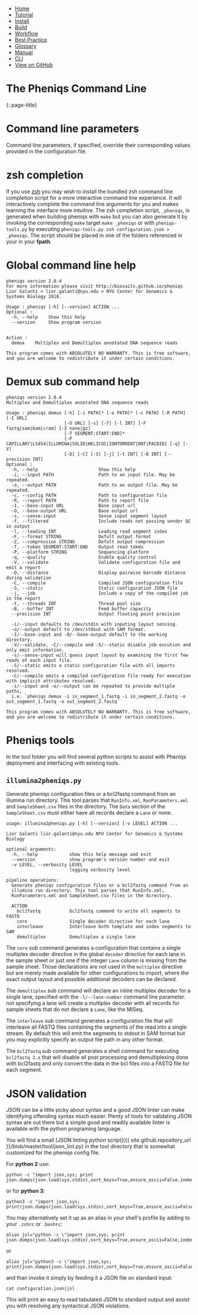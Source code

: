 <!--
    Pheniqs : PHilology ENcoder wIth Quality Statistics
    Copyright (C) 2018  Lior Galanti
    NYU Center for Genetics and System Biology

    Author: Lior Galanti <lior.galanti@nyu.edu>

    This program is free software: you can redistribute it and/or modify
    it under the terms of the GNU Affero General Public License as
    published by the Free Software Foundation, either version 3 of the
    License, or (at your option) any later version.

    This program is distributed in the hope that it will be useful,
    but WITHOUT ANY WARRANTY; without even the implied warranty of
    MERCHANTABILITY or FITNESS FOR A PARTICULAR PURPOSE.  See the
    GNU Affero General Public License for more details.

    You should have received a copy of the GNU Affero General Public License
    along with this program.  If not, see <http://www.gnu.org/licenses/>.
-->

<section id="navigation">
    <ul>
        <li><a                  href="/pheniqs/2.0/">Home</a></li>
        <li><a                  href="/pheniqs/2.0/tutorial.html">Tutorial</a></li>
        <li><a                  href="/pheniqs/2.0/install.html">Install</a></li>
        <li><a                  href="/pheniqs/2.0/build.html">Build</a></li>
        <li><a                  href="/pheniqs/2.0/workflow.html">Workflow</a></li>
        <li><a                  href="/pheniqs/2.0/best_practices.html">Best Practice</a></li>
        <li><a                  href="/pheniqs/2.0/glossary.html">Glossary</a></li>
        <li><a                  href="/pheniqs/2.0/manual.html">Manual</a></li>
        <li><a class="active"   href="/pheniqs/2.0/cli.html">CLI</a></li>
        <li><a class="github"   href="http://github.com/biosails/pheniqs">View on GitHub</a></li>
    </ul>
    <div class="clear" />
</section>

# The Pheniqs Command Line
{:.page-title}

# Command line parameters
Command line parameters, if specified, override their corresponding values provided in the configuration file.

# zsh completion
If you use [zsh](https://en.wikipedia.org/wiki/Z_shell) you may wish to install the bundled zsh command line completion script for a more interactive command line experience. It will interactively complete the command line arguments for you and makes learning the interface more intuitive. The zsh completion script, `_pheniqs`, is generated when building pheniqs with `make` but you can also generate it by invoking the corresponding `make` target `make _pheniqs` or with `pheniqs-tools.py` by executing `pheniqs-tools.py zsh configuration.json > _pheniqs`. The script should be placed in one of the folders referenced in your in your **fpath**.

# Global command line help

    pheniqs version 2.0.4
    For more information please visit http://biosails.github.io/pheniqs
    Lior Galanti < lior.galanti@nyu.edu > NYU Center for Genomics & Systems Biology 2018.

    Usage : pheniqs [-h] [--version] ACTION ...
    Optional :
      -h, --help    Show this help
      --version     Show program version


    Action :
      demux    Multiplex and Demultiplex annotated DNA sequence reads

    This program comes with ABSOLUTELY NO WARRANTY. This is free software,
    and you are welcome to redistribute it under certain conditions.

# Demux sub command help

    pheniqs version 2.0.4
    Multiplex and Demultiplex annotated DNA sequence reads

    Usage : pheniqs demux [-h] [-i PATH]* [-o PATH]* [-c PATH] [-R PATH] [-I URL]
                          [-O URL] [-s] [-f] [-l INT] [-F fastq|sam|bam|cram] [-Z none|gz]
                          [-T SEGMENT:START:END]*
                          [-P CAPILLARY|LS454|ILLUMINA|SOLID|HELICOS|IONTORRENT|ONT|PACBIO] [-q] [-V]
                          [-D] [-C] [-S] [-j] [-t INT] [-B INT] [--precision INT]
    Optional :
      -h, --help                       Show this help
      -i, --input PATH                 Path to an input file. May be repeated.
      -o, --output PATH                Path to an output file. May be repeated.
      -c, --config PATH                Path to configuration file
      -R, --report PATH                Path to report file
      -I, --base-input URL             Base input url
      -O, --base-output URL            Base output url
      -s, --sense-input                Sense input segment layout
      -f, --filtered                   Include reads not passing vendor QC in output
      -l, --leading INT                Leading read segment index
      -F, --format STRING              Defult output format
      -Z, --compression STRING         Defult output compression
      -T, --token SEGMENT:START:END    Output read token
      -P, --platform STRING            Sequencing platform
      -q, --quality                    Enable quality control
      -V, --validate                   Validate configuration file and emit a report
      -D, --distance                   Display pairwise barcode distance during validation
      -C, --compile                    Compiled JSON configuration file
      -S, --static                     Static configuration JSON file
      -j, --job                        Include a copy of the compiled job in the report
      -t, --threads INT                Thread pool size
      -B, --buffer INT                 Feed buffer capacity
      --precision INT                  Output floating point precision

      -i/--input defaults to /dev/stdin with inputing layout sensing.
      -o/--output default to /dev/stdout with SAM format.
      -I/--base-input and -O/--base-output default to the working directory.
      -V/--validate, -C/--compile and -S/--static disable job excution and only emit information.
      -s/--sense-input will guess input layout by examining the first few reads of each input file.
      -S/--static emits a static configuration file with all imports resolved.
      -C/--compile emits a compiled configuration file ready for execution with implicit attributes resolved.
      -i/--input and -o/--output can be repeated to provide multiple paths,
      i.e. `pheniqs demux -i in_segment_1.fastq -i in_segment_2.fastq -o out_segment_1.fastq -o out_segment_2.fastq`

    This program comes with ABSOLUTELY NO WARRANTY. This is free software,
    and you are welcome to redistribute it under certain conditions.

# Pheniqs tools
In the tool folder you will find several python scripts to assist with Pheniqs deployment and interfacing with existing tools.

## `illumina2pheniqs.py`

Generate pheniqs configuration files or a bcl2fastq command from an illumina run directory. This tool parses that `RunInfo.xml`, `RunParameters.xml` and `SampleSheet.csv` files in the directory. The `Data` section of the `SampleSheet.csv` must either have all records declare a `Lane` or none.

    usage: illumina2pheniqs.py [-h] [--version] [-v LEVEL] ACTION ...

    Lior Galanti lior.galanti@nyu.edu NYU Center for Genomics & Systems Biology

    optional arguments:
      -h, --help            show this help message and exit
      --version             show program's version number and exit
      -v LEVEL, --verbosity LEVEL
                            logging verbosity level

    pipeline operations:
      Generate pheniqs configuration files or a bcl2fastq command from an
      illumina run directory. This tool parses that RunInfo.xml,
      RunParameters.xml and SampleSheet.csv files in the directory.

      ACTION
        bcl2fastq           bcl2fastq command to write all segments to FASTQ
        core                Single decoder directive for each lane
        interleave          Interleave both template and index segments to SAM
        demultiplex         Demultiplex a single lane

The `core` sub command generates a configuration that contains a single multiplex decoder directive in the global `decoder` directive for each lane
in the sample sheet or just one if the integer `Lane` column is missing from the sample sheet.
Those declarations are not used in the `multiplex` directive but are merely made available for other configurations to import, where the exact output layout and possible additional decoders can be declared.

The `demultiplex` sub command will declare an inline multiplex decoder for a single lane, specified with the `-l/--lane-number` command line parameter.
not specifying a lane will create a multiplex decoder with all records for sample sheets that do not declare a `Lane`, like the MiSeq.

The `interleave` sub command generates a configuration file that will interleave all FASTQ files containing the segments of the read into a single stream. By default this will emit the segments to stdout in SAM format but you may explicitly specify an output file path in any other format.

The `bcl2fastq` sub command generates a shell command for executing `bcl2fastq 2.x` that will disable all post processing and demultiplexing done with bcl2fastq and only convert the data in the bcl files into a FASTQ file for each segment.

# JSON validation

JSON can be a little picky about syntax and a good JSON linter can make identifying offending syntax much easier. Plenty of tools for validating JSON syntax are out there but a simple good and readily available linter is available with the python programing language.

You will find a small [JSON linting python script]({{ site.github.repository_url }}/blob/master/tool/json_lint.py) in the tool directory that is somewhat customized for the pheniqs config file.

For **python 2** use:

    python -c "import json,sys; print json.dumps(json.load(sys.stdin),sort_keys=True,ensure_ascii=False,indent=4).encode('utf8')"

or for **python 3**:

    python3 -c "import json,sys; print(json.dumps(json.load(sys.stdin),sort_keys=True,ensure_ascii=False,indent=4))"

You may alternatively set it up as an alias in your shell's profile by adding to your `.zshrc` or `.bashrc`:

    alias jsl="python -c \"import json,sys; print json.dumps(json.load(sys.stdin),sort_keys=True,ensure_ascii=False,indent=4).encode('utf8')\""

or

    alias jsl="python3 -c \"import json,sys; print(json.dumps(json.load(sys.stdin),sort_keys=True,ensure_ascii=False,indent=4))\""

and than invoke it simply by feeding it a JSON file on standard input:

    cat configuration.json|jsl

This will print an easy to read tabulated JSON to standard output and assist you with resolving any syntactical JSON violations.
